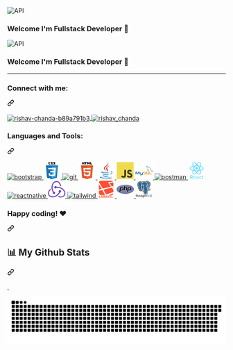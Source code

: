 
![API](https://github.com/elsayadewb/elsayadewb/assets/97060877/07455e14-4dac-4edd-a0a5-cea319b97cc2)
### Welcome I'm Fullstack Developer 👋

<!--------------------------------------------------------------->
<!--------------------------------------------------------------->


![API](https://github.com/elsayadewb/elsayadewb/assets/97060877/07455e14-4dac-4edd-a0a5-cea319b97cc2)
### Welcome I'm Fullstack Developer 👋

---------------------



<div class="markdown-heading" dir="auto">
  <h3 align="left" class="heading-element" dir="auto">
  Connect with me:</h3><a id="user-content-connect-with-me" class="anchor" aria-label="Permalink: Connect with me:" href="#connect-with-me">
  <svg class="octicon octicon-link" viewBox="0 0 16 16" version="1.1" width="16" height="16" aria-hidden="true">
  <path d="m7.775 3.275 1.25-1.25a3.5 3.5 0 1 1 4.95 4.95l-2.5 2.5a3.5 3.5 0 0 1-4.95 0 .751.751 0 0 1 .018-1.042.751.751 0 0 1 1.042-.018 1.998 1.998 0 0 0 2.83 0l2.5-2.5a2.002 2.002 0 0 0-2.83-2.83l-1.25 1.25a.751.751 0 0 1-1.042-.018.751.751 0 0 1-.018-1.042Zm-4.69 9.64a1.998 1.998 0 0 0 2.83 0l1.25-1.25a.751.751 0 0 1 1.042.018.751.751 0 0 1 .018 1.042l-1.25 1.25a3.5 3.5 0 1 1-4.95-4.95l2.5-2.5a3.5 3.5 0 0 1 4.95 0 .751.751 0 0 1-.018 1.042.751.751 0 0 1-1.042.018 1.998 1.998 0 0 0-2.83 0l-2.5 2.5a1.998 1.998 0 0 0 0 2.83Z">

</path></svg></a></div>
<a href="https://www.linkedin.com/in/mohammed-el-badry-2305ab222/" rel="nofollow">
  <img align="center" src="https://raw.githubusercontent.com/rahuldkjain/github-profile-readme-generator/master/src/images/icons/Social/linked-in-alt.svg" alt="rishav-chanda-b89a791b3" height="30" width="40" style="max-width: 100%;">
</a>
<a href="https://instagram.com/mohammed.el.badry" rel="nofollow">
  <img align="center" src="https://raw.githubusercontent.com/rahuldkjain/github-profile-readme-generator/master/src/images/icons/Social/instagram.svg" alt="rishav_chanda" height="30" width="40" style="max-width: 100%;">
</a>
<p dir="auto">

</p>
<div class="markdown-heading" dir="auto">
  <h3 align="left" class="heading-element" dir="auto">
  Languages and Tools:</h3><a id="user-content-languages-and-tools" class="anchor" aria-label="Permalink: Languages and Tools:" href="#languages-and-tools">
  <svg class="octicon octicon-link" viewBox="0 0 16 16" version="1.1" width="16" height="16" aria-hidden="true">
  <path d="m7.775 3.275 1.25-1.25a3.5 3.5 0 1 1 4.95 4.95l-2.5 2.5a3.5 3.5 0 0 1-4.95 0 .751.751 0 0 1 .018-1.042.751.751 0 0 1 1.042-.018 1.998 1.998 0 0 0 2.83 0l2.5-2.5a2.002 2.002 0 0 0-2.83-2.83l-1.25 1.25a.751.751 0 0 1-1.042-.018.751.751 0 0 1-.018-1.042Zm-4.69 9.64a1.998 1.998 0 0 0 2.83 0l1.25-1.25a.751.751 0 0 1 1.042.018.751.751 0 0 1 .018 1.042l-1.25 1.25a3.5 3.5 0 1 1-4.95-4.95l2.5-2.5a3.5 3.5 0 0 1 4.95 0 .751.751 0 0 1-.018 1.042.751.751 0 0 1-1.042.018 1.998 1.998 0 0 0-2.83 0l-2.5 2.5a1.998 1.998 0 0 0 0 2.83Z">

</path></svg></a></div>
<p align="left" dir="auto">
   <a href="https://getbootstrap.com" rel="nofollow">
   <img src="https://cdn-icons-png.flaticon.com/512/5968/5968672.png" alt="bootstrap" width="40" height="40" style="max-width: 100%;">
 </a> 
 
  
  
 
 <a href="https://www.w3schools.com/css/" rel="nofollow">
   <img src="https://raw.githubusercontent.com/devicons/devicon/master/icons/css3/css3-original-wordmark.svg" alt="css3" width="40" height="40" style="max-width: 100%;">
 </a> 
 

  <a href="https://git-scm.com/" rel="nofollow">
   <img src="https://camo.githubusercontent.com/fcafa5ebc1f5f789ae7d012a3ecd8fe7bda49516591caf7c37698f764165d880/68747470733a2f2f7777772e766563746f726c6f676f2e7a6f6e652f6c6f676f732f6769742d73636d2f6769742d73636d2d69636f6e2e737667" alt="git" width="40" height="40" data-canonical-src="https://www.vectorlogo.zone/logos/git-scm/git-scm-icon.svg" style="max-width: 100%;">
 </a> 
 
  <a href="https://www.w3.org/html/" rel="nofollow">
   <img src="https://raw.githubusercontent.com/devicons/devicon/master/icons/html5/html5-original-wordmark.svg" alt="html5" width="40" height="40" style="max-width: 100%;">
 </a> 
 
  <a href="https://www.java.com" rel="nofollow">
   <img src="https://raw.githubusercontent.com/devicons/devicon/master/icons/java/java-original.svg" alt="java" width="40" height="40" style="max-width: 100%;">
 </a> 
 
 <a href="https://developer.mozilla.org/en-US/docs/Web/JavaScript" rel="nofollow">
   <img src="https://raw.githubusercontent.com/devicons/devicon/master/icons/javascript/javascript-original.svg" alt="javascript" width="40" height="40" style="max-width: 100%;">
 </a>    <a href="https://www.mysql.com/" rel="nofollow">
   <img src="https://raw.githubusercontent.com/devicons/devicon/master/icons/mysql/mysql-original-wordmark.svg" alt="mysql" width="40" height="40" style="max-width: 100%;">
 </a> 
 
   
 
  <a href="https://postman.com" rel="nofollow">
   <img src="https://camo.githubusercontent.com/a13ca5b988ada41839ebe4f88455e63419a1b56fcb5eda207794cd1649a61d2c/68747470733a2f2f7777772e766563746f726c6f676f2e7a6f6e652f6c6f676f732f676574706f73746d616e2f676574706f73746d616e2d69636f6e2e737667" alt="postman" width="40" height="40" data-canonical-src="https://www.vectorlogo.zone/logos/getpostman/getpostman-icon.svg" style="max-width: 100%;">
 </a> 
 
  <a href="https://reactjs.org/" rel="nofollow">
   <img src="https://raw.githubusercontent.com/devicons/devicon/master/icons/react/react-original-wordmark.svg" alt="react" width="40" height="40" style="max-width: 100%;">
 </a> 
 
 <a href="https://reactnative.dev/" rel="nofollow">
   <img src="https://camo.githubusercontent.com/d764e0d1b0bb6fc6e65157b3c98b9e203a13a17390309fad633406c3324dbfb2/68747470733a2f2f72656163746e61746976652e6465762f696d672f6865616465725f6c6f676f2e737667" alt="reactnative" width="40" height="40" data-canonical-src="https://reactnative.dev/img/header_logo.svg" style="max-width: 100%;">
 </a> 
 
 <a href="https://redux.js.org" rel="nofollow">
   <img src="https://raw.githubusercontent.com/devicons/devicon/master/icons/redux/redux-original.svg" alt="redux" width="40" height="40" style="max-width: 100%;">
 </a> 
 
 <a href="https://tailwindcss.com/" rel="nofollow">
   <img src="https://camo.githubusercontent.com/0568e2de313626b2bd9b96f326941b012d45e9a4db1a23aa78bd8036207e57f8/68747470733a2f2f7777772e766563746f726c6f676f2e7a6f6e652f6c6f676f732f7461696c77696e646373732f7461696c77696e646373732d69636f6e2e737667" alt="tailwind" width="40" height="40" data-canonical-src="https://www.vectorlogo.zone/logos/tailwindcss/tailwindcss-icon.svg" style="max-width: 100%;">
 </a>
<a href="https://laravel.com/" rel="nofollow">

  <img src="https://raw.githubusercontent.com/devicons/devicon/master/icons/laravel/laravel-plain-wordmark.svg" alt="laravel" width="40" height="40" style="max-width: 100%;">
 </a> 
 
 <a href="https://www.php.net" rel="nofollow">
     <img src="https://raw.githubusercontent.com/devicons/devicon/master/icons/php/php-original.svg" alt="php" width="40" height="40" style="max-width: 100%;">
 </a> 
 
 <a href="https://www.postgresql.org" rel="nofollow">
     <img src="https://raw.githubusercontent.com/devicons/devicon/master/icons/postgresql/postgresql-original-wordmark.svg" alt="postgresql" width="40" height="40" style="max-width: 100%;">
 </a></p>
<div class="markdown-heading" dir="auto">
  <h3 class="heading-element" dir="auto">
  Happy coding! ❤️</h3><a id="user-content-happy-coding-️" class="anchor" aria-label="Permalink: Happy coding! ❤️" href="#happy-coding-️">
  <svg class="octicon octicon-link" viewBox="0 0 16 16" version="1.1" width="16" height="16" aria-hidden="true">
  <path d="m7.775 3.275 1.25-1.25a3.5 3.5 0 1 1 4.95 4.95l-2.5 2.5a3.5 3.5 0 0 1-4.95 0 .751.751 0 0 1 .018-1.042.751.751 0 0 1 1.042-.018 1.998 1.998 0 0 0 2.83 0l2.5-2.5a2.002 2.002 0 0 0-2.83-2.83l-1.25 1.25a.751.751 0 0 1-1.042-.018.751.751 0 0 1-.018-1.042Zm-4.69 9.64a1.998 1.998 0 0 0 2.83 0l1.25-1.25a.751.751 0 0 1 1.042.018.751.751 0 0 1 .018 1.042l-1.25 1.25a3.5 3.5 0 1 1-4.95-4.95l2.5-2.5a3.5 3.5 0 0 1 4.95 0 .751.751 0 0 1-.018 1.042.751.751 0 0 1-1.042.018 1.998 1.998 0 0 0-2.83 0l-2.5 2.5a1.998 1.998 0 0 0 0 2.83Z">

</path></svg></a></div>
<!-- <div class="markdown-heading" dir="auto"> -->
  <h2 class="heading-element" dir="auto">
  📊 My Github Stats</h2>

<a id="user-content--my-github-stats" class="anchor" aria-label="Permalink: 📊 My Github Stats" href="#-my-github-stats">
  <svg class="octicon octicon-link" viewBox="0 0 16 16" version="1.1" width="16" height="16" aria-hidden="true">
  <path d="m7.775 3.275 1.25-1.25a3.5 3.5 0 1 1 4.95 4.95l-2.5 2.5a3.5 3.5 0 0 1-4.95 0 .751.751 0 0 1 .018-1.042.751.751 0 0 1 1.042-.018 1.998 1.998 0 0 0 2.83 0l2.5-2.5a2.002 2.002 0 0 0-2.83-2.83l-1.25 1.25a.751.751 0 0 1-1.042-.018.751.751 0 0 1-.018-1.042Zm-4.69 9.64a1.998 1.998 0 0 0 2.83 0l1.25-1.25a.751.751 0 0 1 1.042.018.751.751 0 0 1 .018 1.042l-1.25 1.25a3.5 3.5 0 1 1-4.95-4.95l2.5-2.5a3.5 3.5 0 0 1 4.95 0 .751.751 0 0 1-.018 1.042.751.751 0 0 1-1.042.018 1.998 1.998 0 0 0-2.83 0l-2.5 2.5a1.998 1.998 0 0 0 0 2.83Z">

</path></svg></a></div>
<p dir="auto">
  <a target="_blank" rel="noopener noreferrer nofollow" href="https://camo.githubusercontent.com/00cc69bf4d5f54c325bf3894885589f0b75f9ca7ae1620c5b4570c71218a511e/68747470733a2f2f6769746875622d726561646d652d73746174732e76657263656c2e6170702f6170693f757365726e616d653d4d6f6861456c6261647279262673686f775f69636f6e733d7472756526636f756e745f707269766174653d74727565267469746c655f636f6c6f723d3732413646442669636f6e5f636f6c6f723d62623261636626746578745f636f6c6f723d3338424441442662675f636f6c6f723d4646464646463030">
  <img src="https://camo.githubusercontent.com/00cc69bf4d5f54c325bf3894885589f0b75f9ca7ae1620c5b4570c71218a511e/68747470733a2f2f6769746875622d726561646d652d73746174732e76657263656c2e6170702f6170693f757365726e616d653d4d6f6861456c6261647279262673686f775f69636f6e733d7472756526636f756e745f707269766174653d74727565267469746c655f636f6c6f723d3732413646442669636f6e5f636f6c6f723d62623261636626746578745f636f6c6f723d3338424441442662675f636f6c6f723d4646464646463030" alt="" data-canonical-src="https://github-readme-stats.vercel.app/api?username=MohaElbadry&amp;&amp;show_icons=true&amp;count_private=true&amp;title_color=72A6FD&amp;icon_color=bb2acf&amp;text_color=38BDAD&amp;bg_color=FFFFFF00" style="max-width: 100%;">
</a> 

<a target="_blank" rel="noopener noreferrer nofollow" href="https://camo.githubusercontent.com/b3a8e5f38facab68bc2bf9403d2069471ba0123038c4e251218fe8fb2a81756f/68747470733a2f2f6769746875622d726561646d652d73746174732e76657263656c2e6170702f6170692f746f702d6c616e67732f3f757365726e616d653d4d6f6861456c6261647279266c61796f75743d636f6d70616374267468656d653d746f6b796f6e6967687426686964653d706870266c616e67735f636f756e743d382662675f636f6c6f723d4646464646463030">
  <img src="https://github.com/elsayadewb/elsayadewb/assets/97060877/adb894ea-bd8c-43f6-bbc5-bc50b22c87d4" alt="" data-canonical-src="https://github-readme-stats.vercel.app/api/top-langs/?username=MohaElbadry&amp;layout=compact&amp;theme=tokyonight&amp;hide=php&amp;langs_count=8&amp;bg_color=FFFFFF00" style="max-width: 100%;">
</a></p>

 <themed-picture data-catalyst-inline="true" data-catalyst="">
  <picture>
  <source media="(prefers-color-scheme: dark)" srcset="https://raw.githubusercontent.com/MohaElbadry/MohaElbadry/output/github-contribution-grid-snake-dark.svg">

  <source media="(prefers-color-scheme: light)" srcset="https://raw.githubusercontent.com/MohaElbadry/MohaElbadry/output/github-contribution-grid-snake.svg">

  <img alt="github contribution grid snake animation" src="https://raw.githubusercontent.com/MohaElbadry/MohaElbadry/output/github-contribution-grid-snake.svg" style="visibility:visible;max-width:100%;">

</picture></themed-picture>












<!--
**elsayadewb/elsayadewb** is a ✨ _special_ ✨ repository because its `README.md` (this file) appears on your GitHub profile.
 
Here are some ideas to get you started:

- 🔭 I’m currently working on Mo4Network
- 🌱 I’m currently learning ...
- 👯 I’m looking to collaborate on ...
- 🤔 I’m looking for help with ...
- 💬 Ask me about ...
- 📫 How to reach me: ...
- 😄 Pronouns: ...
- ⚡ Fun fact: ...
-->



<!--------------------------------------------------------------->
<!--------------------------------------------------------------->
<!--
**elsayadewb/elsayadewb** is a ✨ _special_ ✨ repository because its `README.md` (this file) appears on your GitHub profile.
 
Here are some ideas to get you started:

- 🔭 I’m currently working on Mo4Network
- 🌱 I’m currently learning ...
- 👯 I’m looking to collaborate on ...
- 🤔 I’m looking for help with ...
- 💬 Ask me about ...
- 📫 How to reach me: ...
- 😄 Pronouns: ...
- ⚡ Fun fact: ...
-->
